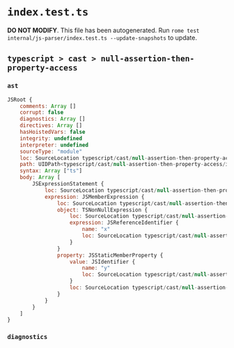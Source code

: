# `index.test.ts`

**DO NOT MODIFY**. This file has been autogenerated. Run `rome test internal/js-parser/index.test.ts --update-snapshots` to update.

## `typescript > cast > null-assertion-then-property-access`

### `ast`

```javascript
JSRoot {
	comments: Array []
	corrupt: false
	diagnostics: Array []
	directives: Array []
	hasHoistedVars: false
	integrity: undefined
	interpreter: undefined
	sourceType: "module"
	loc: SourceLocation typescript/cast/null-assertion-then-property-access/input.ts 1:0-2:0
	path: UIDPath<typescript/cast/null-assertion-then-property-access/input.ts>
	syntax: Array ["ts"]
	body: Array [
		JSExpressionStatement {
			loc: SourceLocation typescript/cast/null-assertion-then-property-access/input.ts 1:0-1:5
			expression: JSMemberExpression {
				loc: SourceLocation typescript/cast/null-assertion-then-property-access/input.ts 1:0-1:4
				object: TSNonNullExpression {
					loc: SourceLocation typescript/cast/null-assertion-then-property-access/input.ts 1:0-1:2
					expression: JSReferenceIdentifier {
						name: "x"
						loc: SourceLocation typescript/cast/null-assertion-then-property-access/input.ts 1:0-1:1 (x)
					}
				}
				property: JSStaticMemberProperty {
					value: JSIdentifier {
						name: "y"
						loc: SourceLocation typescript/cast/null-assertion-then-property-access/input.ts 1:3-1:4 (y)
					}
					loc: SourceLocation typescript/cast/null-assertion-then-property-access/input.ts 1:3-1:4 (y)
				}
			}
		}
	]
}
```

### `diagnostics`

```

```
